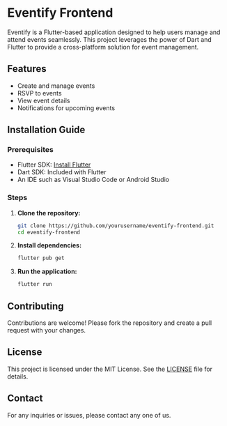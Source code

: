 # Eventify Frontend

Eventify is a Flutter-based application designed to help users manage and attend events seamlessly. This project leverages the power of Dart and Flutter to provide a cross-platform solution for event management.

## Features

- Create and manage events
- RSVP to events
- View event details
- Notifications for upcoming events

## Installation Guide

### Prerequisites

- Flutter SDK: [Install Flutter](https://flutter.dev/docs/get-started/install)
- Dart SDK: Included with Flutter
- An IDE such as Visual Studio Code or Android Studio

### Steps

1. **Clone the repository:**

    ```bash
    git clone https://github.com/yourusername/eventify-frontend.git
    cd eventify-frontend
    ```

2. **Install dependencies:**

    ```bash
    flutter pub get
    ```

3. **Run the application:**

    ```bash
    flutter run
    ```

## Contributing

Contributions are welcome! Please fork the repository and create a pull request with your changes.

## License

This project is licensed under the MIT License. See the [LICENSE](LICENSE) file for details.

## Contact

For any inquiries or issues, please contact any one of us.
